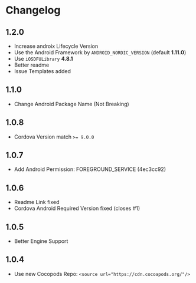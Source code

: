 # Changelog

## 1.2.0
- Increase androix Lifecycle Version
- Use the Android Framework by `ANDROID_NORDIC_VERSION` (default **1.11.0**)
- Use `iOSDFULibrary` **4.8.1**
- Better readme
- Issue Templates added

## 1.1.0
- Change Android Package Name (Not Breaking)

## 1.0.8
- Cordova Version match ``>= 9.0.0``

## 1.0.7
- Add Android Permission: FOREGROUND_SERVICE (4ec3cc92)

## 1.0.6
- Readme Link fixed
- Cordova Android Required Version fixed (closes #1)

## 1.0.5

- Better Engine Support 

## 1.0.4

- Use new Cocopods Repo: `<source url="https://cdn.cocoapods.org/"/>`
